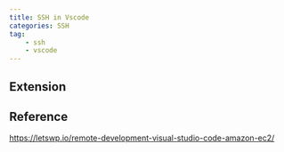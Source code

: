 ```yaml
---
title: SSH in Vscode
categories: SSH
tag:
    - ssh
    - vscode
---
```


## Extension

## Reference

https://letswp.io/remote-development-visual-studio-code-amazon-ec2/
